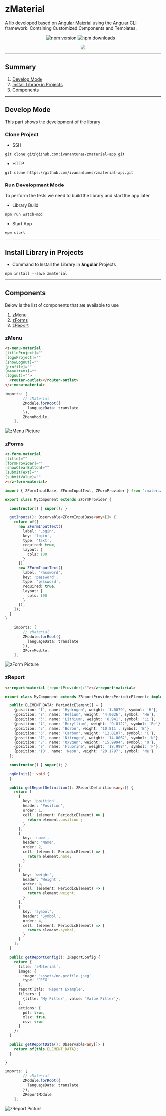 # zMaterial


A lib developed based on [Angular Material]("https://material.angular.io/") using the [Angular CLI]("https://angular.io/") framework. Containing Customized Components and Templates.

<p align="center">
<a href="https://badge.fury.io/for/js/zmaterial"><img src="https://badge.fury.io/js/zmaterial.svg" alt="npm version" ></a>
<a href="https://www.npmjs.com/package/zmaterial"><img src="https://img.shields.io/badge/Downloads-0%2FWeekly-green" alt="npm downloads" ></a>
<a href="https://www.npmjs.com/package/zmaterial"><img alt="" src="https://img.shields.io/github/license/ivanantunes/zmaterial-app"></a>
<a href="https://www.npmjs.com/package/zmaterial"><img alt="" src="https://img.shields.io/github/stars/ivanantunes/zmaterial-app"></a>
<a href="https://www.npmjs.com/package/zmaterial"><img alt="" src="https://img.shields.io/github/forks/ivanantunes/zmaterial-app"></a>
<a href="https://www.npmjs.com/package/zmaterial"><img alt="" src="https://img.shields.io/github/issues/ivanantunes/zmaterial-app"></a>
</p>
<p align="center">
<a href="https://nodei.co/npm/zmaterial/"><img src="https://nodei.co/npm/zmaterial.png?downloads=true&downloadRank=true&stars=true"></a>
</p>

---

## Summary

1. [Develop Mode](#develop-mode)
2. [Install Library in Projects](#install-library-in-projects)
3. [Components](#components)

---

## Develop Mode
This part shows the development of the library
### Clone Project

- SSH
```
git clone git@github.com:ivanantunes/zmaterial-app.git
```
- HTTP
```
git clone https://github.com/ivanantunes/zmaterial-app.git
```
### Run Development Mode

To perform the tests we need to build the library and start the app later.

- Library Build
````
npm run watch-mod
````
- Start App
````
npm start
````
---

## Install Library in Projects

- Command to Install the Library in **Angular** Projects
````
npm install --save zmaterial
````

---

## Components

Below is the list of components that are available to use

1. [zMenu](#zMenu)
2. [zForms](#zForms)
3. [zReport](#zReport)

### zMenu

```html
<z-menu-material 
[titleProject]="" 
[logoProject]="" 
[showLogout]=""
[profile]=""
[menuItems]=""
(logout)="">
  <router-outlet></router-outlet>
</z-menu-material>
```

```typescript
imports: [
        // zMaterial
        ZModule.forRoot({
          languageData: translate
        }),
        ZMenuModule,
    ],
```
![zMenu Picture](/images/zMenu.png)

### zForms

````html
<z-form-material
[title]=""
[formProvider]=""
[showClearButton]=""
[submitText]=""
(submitValue)=""
></z-form-material>
````

````typescript
import { ZFormInputBase, ZFormInputText, ZFormProvider } from 'zmaterial';

export class MyComponent extends ZFormProvider {

  constructor() { super(); }

  getInputs(): Observable<ZFormInputBase<any>[]> {
    return of([
      new ZFormInputText({
        label: 'Login',
        key: 'login',
        type: 'text',
        required: true,
        layout: {
          cols: 100
        }
      }),
      new ZFormInputText({
        label: 'Password',
        key: 'password',
        type: 'password',
        required: true,
        layout: {
          cols: 100
        }
      }),
    ]);
  }
}
````

````typescript
    imports: [
        // zMaterial
        ZModule.forRoot({
          languageData: translate
        }),
        ZFormModule,
    ],

````

![zForm Picture](/images/zForm.png)

### zReport

```html
<z-report-material [reportProvider]=""></z-report-material>
```

```typescript
export class MyComponent extends ZReportProvider<PeriodicElement> implements OnInit {

  public ELEMENT_DATA: PeriodicElement[] = [
    {position: '1', name: 'Hydrogen', weight: '1.0079', symbol: 'H'},
    {position: '2', name: 'Helium', weight: '4.0026', symbol: 'He'},
    {position: '3', name: 'Lithium', weight: '6.941', symbol: 'Li'},
    {position: '4', name: 'Beryllium', weight: '9.0122', symbol: 'Be'},
    {position: '5', name: 'Boron', weight: '10.811', symbol: 'B'},
    {position: '6', name: 'Carbon', weight: '12.0107', symbol: 'C'},
    {position: '7', name: 'Nitrogen', weight: '14.0067', symbol: 'N'},
    {position: '8', name: 'Oxygen', weight: '15.9994', symbol: 'O'},
    {position: '9', name: 'Fluorine', weight: '18.9984', symbol: 'F'},
    {position: '10', name: 'Neon', weight: '20.1797', symbol: 'Ne'}
  ];

  constructor() { super(); }

  ngOnInit(): void {
  }

  public getReportDefinition(): ZReportDefinition<any>[] {
    return [
      {
        key: 'position',
        header: 'Position',
        order: 1,
        cell: (element: PeriodicElement) => {
          return element.position ;
        }
      },
      {
        key: 'name',
        header: 'Name',
        order: 2,
        cell: (element: PeriodicElement) => {
          return element.name;
        }
      },
      {
        key: 'weight',
        header: 'Weight',
        order: 3,
        cell: (element: PeriodicElement) => {
          return element.weight;
        }
      },
      {
        key: 'symbol',
        header: 'Symbol',
        order: 4,
        cell: (element: PeriodicElement) => {
          return element.symbol;
        }
      }
    ];
  }

  public getReportConfig(): ZReportConfig {
    return {
      title: 'zMaterial',
      image: {
        image: 'assets/no-profile.jpeg',
        type: 'JPEG'
      },
      reportTitle: 'Report Example',
      filters: [
        {title: 'My Filter', value: 'Value Filter'},
      ],
      actions: {
        pdf: true,
        xlsx: true,
        csv: true
      }
    };
  }

  public getReportData(): Observable<any[]> {
    return of(this.ELEMENT_DATA);
  }

}
```

```typescript
imports: [
        // zMaterial
        ZModule.forRoot({
          languageData: translate
        }),
        ZReportModule
    ],
```

![zReport Picture](/images/zReport.png)
